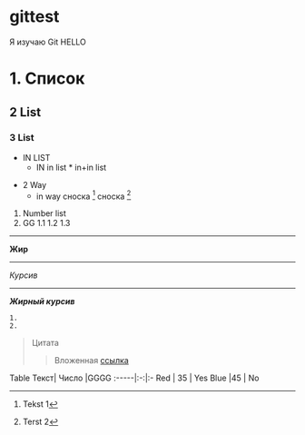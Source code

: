 # gittest
Я изучаю Git
HELLO
# 1. Список
## 2 List
### 3 List
* IN LIST
    * IN in list
            * in+in list

- 2 Way
    - in way
сноска [^1] сноска [^2]


1. Number list
2. GG
1.1
1.2
    1.3
---
__Жир__
___
_Курсив_
***
___Жирный курсив___

```
1.
2.
```
> Цитата
>> Вложенная
[ссылка](https://www.youtube.com/)

[^1]: Tekst 1
[^2]: Terst 2

Table
Текст| Число |GGGG
:-----|:-:|:-
Red | 35 | Yes
Blue |45 | No



  


